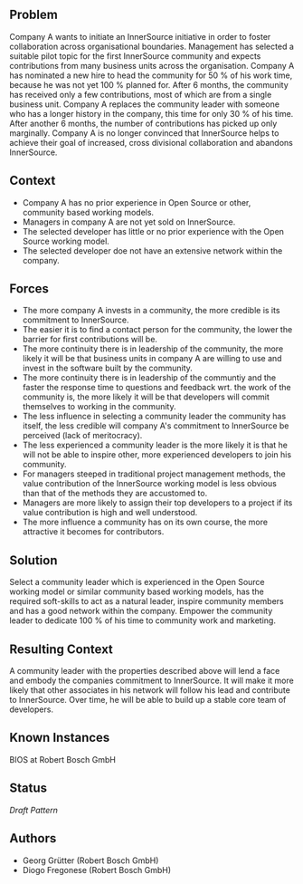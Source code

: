## Problem

Company A wants to initiate an InnerSource initiative in order to foster collaboration across organisational boundaries. Management has selected a suitable pilot topic for the first InnerSource community and expects contributions from many business units across the organisation. Company A has nominated a new hire to head the community for 50 % of his work time, because he was not yet 100 % planned for. After 6 months, the community has received only a few contributions, most of which are from a single business unit. Company A replaces the community leader with someone who has a longer history in the company, this time for only 30 % of his time. After another 6 months, the number of contributions has picked up only  marginally. Company A is no longer convinced that InnerSource helps to achieve their goal of increased, cross divisional collaboration and abandons InnerSource. 

## Context

- Company A has no prior experience in Open Source or other, community based working models. 
- Managers in company A are not yet sold on InnerSource.
- The selected developer has little or no prior experience with the Open Source working model.
- The selected developer doe not have an extensive network within the company.

## Forces

- The more company A invests in a community, the more credible is its commitment to InnerSource.
- The easier it is to find a contact person for the community, the lower the barrier for first contributions will be.
- The more continuity there is in leadership of the community, the more likely it will be that business units in company A are willing to use and invest in the software built by the community.
- The more continuity there is in leadership of the communtiy and the faster the response time to questions and feedback wrt. the work of the community is, the more likely it will be that developers will commit themselves to working in the community.
- The less influence in selecting a community leader the community has itself, the less credible will company A's commitment to InnerSource be perceived (lack of meritocracy). 
- The less experienced a community leader is the more likely it is that he will not be able to inspire other, more experienced developers to join his community.
- For managers steeped in traditional project management methods, the value contribution of the InnerSource working model is less obvious than that of the methods they are accustomed to. 
- Managers are more likely to assign their top developers to a project if its value contribution is high and well understood.
- The more influence a community has on its own course, the more attractive it becomes for contributors. 

## Solution

Select a community leader which is experienced in the Open Source working model or similar community based working models, has the required soft-skills to act as a natural leader, inspire community members and has a good network within the company. Empower the community leader to dedicate 100 % of his time to community work and marketing. 

## Resulting Context

A community leader with the properties described above will lend a face and embody the companies commitment to InnerSource. It will make it more likely that other associates in his network will follow his lead and contribute to InnerSource. Over time, he will be able to build up a stable core team of developers.

## Known Instances

BIOS at Robert Bosch GmbH

## Status

_Draft Pattern_

## Authors

- Georg Grütter (Robert Bosch GmbH)
- Diogo Fregonese (Robert Bosch GmbH)